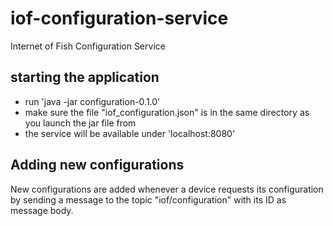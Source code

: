 # iof-configuration-service
Internet of Fish Configuration Service

## starting the application
- run 'java -jar configuration-0.1.0'
- make sure the file "iof_configuration.json" is in the same directory as you launch the jar file from
- the service will be available under 'localhost:8080'

## Adding new configurations
New configurations are added whenever a device requests its configuration by sending a message to the topic "iof/configuration" with its ID as message body. 
